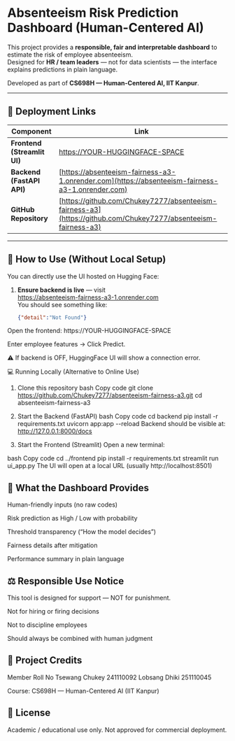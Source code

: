 # Absenteeism Risk Prediction Dashboard (Human-Centered AI)

This project provides a **responsible, fair and interpretable dashboard** to estimate the risk of employee absenteeism.  
Designed for **HR / team leaders** — not for data scientists — the interface explains predictions in plain language.

Developed as part of **CS698H — Human-Centered AI, IIT Kanpur**.

---

## 🚀 Deployment Links

| Component | Link |
|----------|------|
| **Frontend (Streamlit UI)** | [https://YOUR-HUGGINGFACE-SPACE](https://huggingface.co/spaces/chukey7277/absenteeism-fairness-ui) |
| **Backend (FastAPI API)** | [https://absenteeism-fairness-a3-1.onrender.com](https://absenteeism-fairness-a3-1.onrender.com) |
| **GitHub Repository** | [https://github.com/Chukey7277/absenteeism-fairness-a3](https://github.com/Chukey7277/absenteeism-fairness-a3) |

---

## 📌 How to Use (Without Local Setup)

You can directly use the UI hosted on Hugging Face:

1. **Ensure backend is live** — visit  
   https://absenteeism-fairness-a3-1.onrender.com  
   You should see something like:
   ```json
   {"detail":"Not Found"}

Open the frontend:
https://YOUR-HUGGINGFACE-SPACE

Enter employee features → Click Predict.

⚠️ If backend is OFF, HuggingFace UI will show a connection error.

💻 Running Locally (Alternative to Online Use)
1) Clone this repository
bash
Copy code
git clone https://github.com/Chukey7277/absenteeism-fairness-a3.git
cd absenteeism-fairness-a3
2) Start the Backend (FastAPI)
bash
Copy code
cd backend
pip install -r requirements.txt
uvicorn app:app --reload
Backend should be visible at: http://127.0.0.1:8000/docs

3) Start the Frontend (Streamlit)
Open a new terminal:

bash
Copy code
cd ../frontend
pip install -r requirements.txt
streamlit run ui_app.py
The UI will open at a local URL (usually http://localhost:8501)

## 🎯 What the Dashboard Provides
Human-friendly inputs (no raw codes)

Risk prediction as High / Low with probability

Threshold transparency (“How the model decides”)

Fairness details after mitigation

Performance summary in plain language

## ⚖️ Responsible Use Notice
This tool is designed for support — NOT for punishment.

Not for hiring or firing decisions

Not to discipline employees

Should always be combined with human judgment

## 📝 Project Credits
Member	Roll No
Tsewang Chukey	241110092
Lobsang Dhiki	251110045

Course: CS698H — Human-Centered AI (IIT Kanpur)

## 📜 License
Academic / educational use only. Not approved for commercial deployment.

